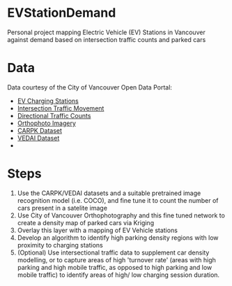 # EVStationDemand
Personal project mapping Electric Vehicle (EV) Stations in Vancouver against demand based on intersection traffic counts and parked cars

# Data

Data courtesy of the City of Vancouver Open Data Portal:

- [EV Charging Stations](https://opendata.vancouver.ca/explore/dataset/electric-vehicle-charging-stations/information/)
- [Intersection Traffic Movement](https://opendata.vancouver.ca/explore/dataset/intersection-traffic-movement-counts/information/)
- [Directional Traffic Counts](https://opendata.vancouver.ca/explore/dataset/directional-traffic-count-locations/information/)
- [Orthophoto Imagery](https://opendata.vancouver.ca/explore/dataset/orthophoto-imagery-2022/information/)
- [CARPK Dataset](https://paperswithcode.com/dataset/carpk)
- [VEDAI Dataset](https://downloads.greyc.fr/vedai/)
- 
# Steps

1. Use the CARPK/VEDAI datasets and a suitable pretrained image recognition model (i.e. COCO), and fine tune it to count the number of cars present in a satelite image
2. Use City of Vancouver Orthophotography and this fine tuned network to create a density map of parked cars via Kriging
3. Overlay this layer with a mapping of EV Vehicle stations
4. Develop an algorithm to identify high parking density regions with low proximity to charging stations
5. (Optional) Use intersectional traffic data to supplement car density modelling, or to capture areas of high 'turnover rate' (areas with high parking and high mobile traffic, as opposed to high parking and low mobile traffic) to identify areas of high/ low charging session duration. 
